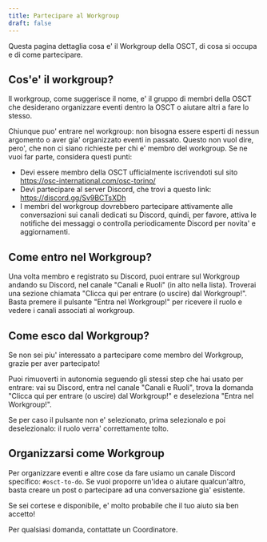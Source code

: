 ```yaml
---
title: Partecipare al Workgroup
draft: false
---
```


Questa pagina dettaglia cosa e' il Workgroup della OSCT, di cosa si occupa e di come partecipare.

## Cos'e' il workgroup?
Il workgroup, come suggerisce il nome, e' il gruppo di membri della OSCT che desiderano organizzare eventi dentro la OSCT o aiutare altri a fare lo stesso.

Chiunque puo' entrare nel workgroup: non bisogna essere esperti di nessun argomento o aver gia' organizzato eventi in passato.
Questo non vuol dire, pero', che non ci siano richieste per chi e' membro del workgroup. Se ne vuoi far parte, considera questi punti:
- Devi essere membro della OSCT ufficialmente iscrivendoti sul sito https://osc-international.com/osc-torino/
- Devi partecipare al server Discord, che trovi a questo link: https://discord.gg/Sv9BCTsXDh
- I membri del workgroup dovrebbero partecipare attivamente alle conversazioni sui canali dedicati su Discord, quindi, per favore, attiva le notifiche dei messaggi o controlla periodicamente Discord per novita' e aggiornamenti.

## Come entro nel Workgroup?
Una volta membro e registrato su Discord, puoi entrare sul Workgroup andando su Discord, nel canale "Canali e Ruoli" (in alto nella lista).
Troverai una sezione chiamata "Clicca qui per entrare (o uscire) dal Workgroup!". Basta premere il pulsante "Entra nel Workgroup!" per ricevere il ruolo e vedere i canali associati al workgroup.

## Come esco dal Workgroup?
Se non sei piu' interessato a partecipare come membro del Workgroup, grazie per aver partecipato!

Puoi rimuoverti in autonomia seguendo gli stessi step che hai usato per entrare: vai su Discord, entra nel canale "Canali e Ruoli", trova la domanda "Clicca qui per entrare (o uscire) dal Workgroup!" e deseleziona "Entra nel Workgroup!".

Se per caso il pulsante non e' selezionato, prima selezionalo e poi deselezionalo: il ruolo verra' correttamente tolto.

## Organizzarsi come Workgroup

Per organizzare eventi e altre cose da fare usiamo un canale Discord specifico: `#osct-to-do`. Se vuoi proporre un'idea o aiutare qualcun'altro, basta creare un post o partecipare ad una conversazione gia' esistente.

Se sei cortese e disponibile, e' molto probabile che il tuo aiuto sia ben accetto!

Per qualsiasi domanda, contattate un Coordinatore.
